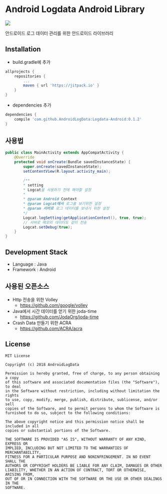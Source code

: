# Android Logdata Android Library

[![](https://jitpack.io/v/AndroidLogData/Logdata-Android.svg)](https://jitpack.io/#AndroidLogData/Logdata-Android)

안드로이드 로그 데이터 관리를 위한 안드로이드 라이브러리

## Installation
* build.gradle에 추가
```gradle
allprojects {
    repositories {
        ...
        maven { url 'https://jitpack.io' }
    }
}
```

* dependencies 추가
```gradle
dependencies {
    compile 'com.github.AndroidLogData:Logdata-Android:0.1.2'
}
```

## 사용법
```java
public class MainActivity extends AppCompatActivity {
    @Override
    protected void onCreate(Bundle savedInstanceState) {
        super.onCreate(savedInstanceState);
        setContentView(R.layout.activity_main);

        /**
        * setting
        * Logcat을 사용하기 전에 해야할 설정
        *
        * @param Android Context
        * @param Logcat에서 로그를 보기위한 설정
        * @param 서버로 로그 데이터를 보내기 위한 설정
        */
        Logcat.logSetting(getApplicationContext(), true, true);
        // 서버로 메모리 데이터도 같이 전송
        Logcat.setDebug(true);
    }
}
```

## Development Stack
* Language : Java
* Framework : Android

## 사용된 오픈소스
* Http 전송을 위한 Volley
	* https://github.com/google/volley
* Java에서 시간 데이터를 얻기 위한 joda-time
	* https://github.com/JodaOrg/joda-time
* Crash Data 만들기 위한 ACRA
	* https://github.com/ACRA/acra

## License
```
MIT License

Copyright (c) 2018 AndroidLogData

Permission is hereby granted, free of charge, to any person obtaining a copy
of this software and associated documentation files (the "Software"), to deal
in the Software without restriction, including without limitation the rights
to use, copy, modify, merge, publish, distribute, sublicense, and/or sell
copies of the Software, and to permit persons to whom the Software is
furnished to do so, subject to the following conditions:

The above copyright notice and this permission notice shall be included in all
copies or substantial portions of the Software.

THE SOFTWARE IS PROVIDED "AS IS", WITHOUT WARRANTY OF ANY KIND, EXPRESS OR
IMPLIED, INCLUDING BUT NOT LIMITED TO THE WARRANTIES OF MERCHANTABILITY,
FITNESS FOR A PARTICULAR PURPOSE AND NONINFRINGEMENT. IN NO EVENT SHALL THE
AUTHORS OR COPYRIGHT HOLDERS BE LIABLE FOR ANY CLAIM, DAMAGES OR OTHER
LIABILITY, WHETHER IN AN ACTION OF CONTRACT, TORT OR OTHERWISE, ARISING FROM,
OUT OF OR IN CONNECTION WITH THE SOFTWARE OR THE USE OR OTHER DEALINGS IN THE
SOFTWARE.
```
